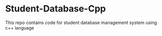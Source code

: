 # Student-Database-Cpp
This repo contains code for student database management system using c++ language
